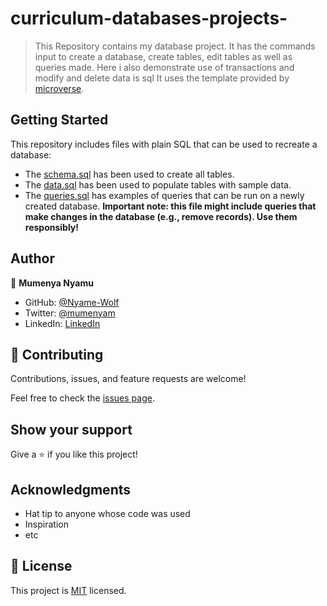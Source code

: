 # curriculum-databases-projects-

> This Repository contains my database project. It has the commands input to create a database, create tables, edit tables as well as queries made.
> Here i also demonstrate use of transactions and modify and delete data is sql
> It uses the template provided by [microverse](https://github.com/microverseinc/curriculum-template-databases). 


## Getting Started

This repository includes files with plain SQL that can be used to recreate a database:

- The [schema.sql](./schema.sql) has been used to create all tables.
- The [data.sql](./data.sql) has been used to populate tables with sample data.
- The [queries.sql](./queries.sql) has examples of queries that can be run on a newly created database. **Important note: this file might include queries that make changes in the database (e.g., remove records). Use them responsibly!**


## Author

👤 **Mumenya Nyamu**

- GitHub: [@Nyame-Wolf](https://github.com/Nyame-Wolf)
- Twitter: [@mumenyam](https://twitter.com/Mumenyam)
- LinkedIn: [LinkedIn](https://www.linkedin.com/in/mumenya-nyamu-software-engineer/)


## 🤝 Contributing

Contributions, issues, and feature requests are welcome!

Feel free to check the [issues page](../../issues/).

## Show your support

Give a ⭐️ if you like this project!

## Acknowledgments

- Hat tip to anyone whose code was used
- Inspiration
- etc

## 📝 License

This project is [MIT](./MIT.md) licensed.
